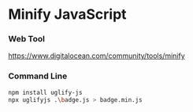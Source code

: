 # Minify JavaScript

### Web Tool
https://www.digitalocean.com/community/tools/minify

### Command Line

```bash
npm install uglify-js
npx uglifyjs .\badge.js > badge.min.js
```
